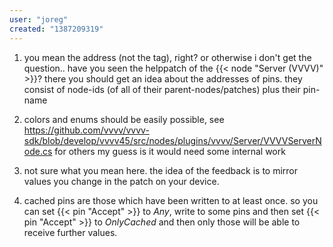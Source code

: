 ```yaml
---
user: "joreg"
created: "1387209319"
---
```


1) you mean the address (not the tag), right? or otherwise i don't get the question.. have you seen the helppatch of the {{< node "Server (VVVV)" >}}? there you should get an idea about the addresses of pins. they consist of node-ids (of all of their parent-nodes/patches) plus their pin-name

2) colors and enums should be easily possible, see https://github.com/vvvv/vvvv-sdk/blob/develop/vvvv45/src/nodes/plugins/vvvv/Server/VVVVServerNode.cs for others my guess is it would need some internal work

3) not sure what you mean here. the idea of the feedback is to mirror values you change in the patch on your device. 

4) cached pins are those which have been written to at least once. so you can set {{< pin "Accept" >}} to *Any*, write to some pins and then set {{< pin "Accept" >}} to *OnlyCached* and then only those will be able to receive further values. 

